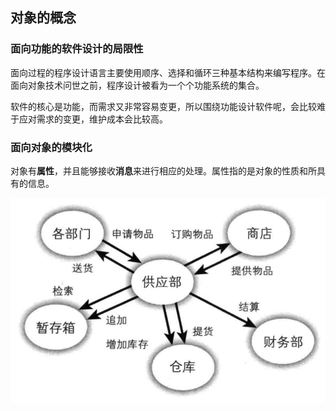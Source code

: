 ## 对象的概念

### 面向功能的软件设计的局限性

面向过程的程序设计语言主要使用顺序、选择和循环三种基本结构来编写程序。在面向对象技术问世之前，程序设计被看为一个个功能系统的集合。

软件的核心是功能，而需求又非常容易变更，所以围绕功能设计软件呢，会比较难于应对需求的变更，维护成本会比较高。

### 面向对象的模块化

对象有**属性**，并且能够接收**消息**来进行相应的处理。属性指的是对象的性质和所具有的信息。

 ![业务](/assets/Jietu20190329-152342.jpg)
 



